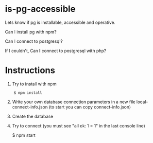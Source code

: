 # is-pg-accessible
Lets know if pg is installable, accessible and operative. 

Can I install pg with npm? 

Can I connect to postgresql?

If I couldn't, Can I connect to postgresql with php?

# Instructions

 1. Try to install with npm

```
    $ npm install
```    
    
 2. Write your own database connection parameters in a new file local-connect-info.json (to start you can copy connect-info.json)
 
 3. Create the database
 
 4. Try to connect (you must see "all ok: 1 = 1" in the last console line)
 
    $ npm start
